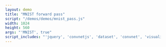 ```yaml
---
layout: demo
title: "MNIST forward pass"
script: "/demos/demos/mnist_pass.js"
width: 1024
height: 560
args: "'MNIST', true"
script_includes: "'jquery', 'convnetjs', 'dataset', 'convnet', 'visualizer'"
---
```



